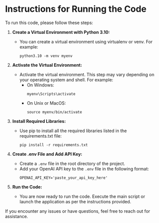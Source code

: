 # Instructions for Running the Code

To run this code, please follow these steps:

1. **Create a Virtual Environment with Python 3.10:**
   - You can create a virtual environment using virtualenv or venv. For example:
     ```
     python3.10 -m venv myenv
     ```

2. **Activate the Virtual Environment:**
   - Activate the virtual environment. This step may vary depending on your operating system and shell. For example:
     - On Windows:
       ```
       myenv\Scripts\activate
       ```
     - On Unix or MacOS:
       ```
       source myenv/bin/activate
       ```

3. **Install Required Libraries:**
   - Use pip to install all the required libraries listed in the requirements.txt file:
     ```
     pip install -r requirements.txt
     ```

4. **Create .env File and Add API Key:**
   - Create a `.env` file in the root directory of the project.
   - Add your OpenAI API key to the `.env` file in the following format:
     ```
     OPENAI_API_KEY='paste_your_api_key_here'
     ```

5. **Run the Code:**
   - You are now ready to run the code. Execute the main script or launch the application as per the instructions provided.

If you encounter any issues or have questions, feel free to reach out for assistance.

